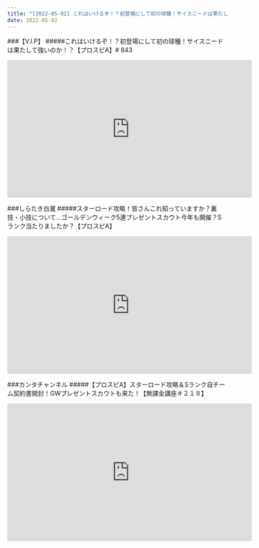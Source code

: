 ```yaml
---
title: "[2022-05-02] これはいけるぞ！？初登場にして初の球種！サイスニードは果たして強いのか！？【プロスピA】# 843 他"
date: 2022-05-02
---
```

###【V.I.P】
#####これはいけるぞ！？初登場にして初の球種！サイスニードは果たして強いのか！？【プロスピA】# 843
<iframe width="560" height="315" src="https://www.youtube.com/embed/dTuwXl-QCnI" frameborder="0" allow="accelerometer; autoplay; clipboard-write; encrypted-media; gyroscope; picture-in-picture" allowfullscreen></iframe>

###しらたき白瀧
#####スターロード攻略！皆さんこれ知っていますか？裏技・小技について…ゴールデンウィーク5連プレゼントスカウト今年も開催？Sランク当たりましたか？【プロスピA】
<iframe width="560" height="315" src="https://www.youtube.com/embed/IdykPieB6VA" frameborder="0" allow="accelerometer; autoplay; clipboard-write; encrypted-media; gyroscope; picture-in-picture" allowfullscreen></iframe>

###カンタチャンネル
#####【プロスピA】スターロード攻略＆Sランク自チーム契約書開封！GWプレゼントスカウトも来た！【無課金講座＃２１８】
<iframe width="560" height="315" src="https://www.youtube.com/embed/ntcoMUBuuzI" frameborder="0" allow="accelerometer; autoplay; clipboard-write; encrypted-media; gyroscope; picture-in-picture" allowfullscreen></iframe>


